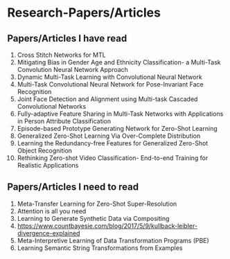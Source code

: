 # Research-Papers/Articles

## Papers/Articles I have read

1. Cross Stitch Networks for MTL
2. Mitigating Bias in Gender Age and Ethnicity Classification- a Multi-Task Convolution Neural Network Approach
3. Dynamic Multi-Task Learning with Convolutional Neural Network
4. Multi-Task Convolutional Neural Network for Pose-Invariant Face Recognition
5. Joint Face Detection and Alignment using Multi-task Cascaded Convolutional Networks
6. Fully-adaptive Feature Sharing in Multi-Task Networks with Applications in Person Attribute Classification
7. Episode-based Prototype Generating Network for Zero-Shot Learning 
8. Generalized Zero-Shot Learning Via Over-Complete Distribution
9. Learning the Redundancy-free Features for Generalized Zero-Shot Object Recognition
10. Rethinking Zero-shot Video Classification- End-to-end Training for Realistic Applications

## Papers/Articles I need to read

1. Meta-Transfer Learning for Zero-Shot Super-Resolution
2. Attention is all you need
3. Learning to Generate Synthetic Data via Compositing
4. https://www.countbayesie.com/blog/2017/5/9/kullback-leibler-divergence-explained
5. Meta-Interpretive Learning of Data Transformation Programs (PBE)
6. Learning Semantic String Transformations from Examples
